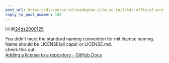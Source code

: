 ```yaml
---
post_url: https://discourse.onlinedegree.iitm.ac.in/t/tds-official-project1-discrepencies/171141/171
reply_to_post_number: 169
---
```

Hi [@24ds2000125](/u/24ds2000125)

You didn’t meet the standard naming convention for mit license naming. Name should be LICENSE(all caps) or LICENSE.md.  
check this out.  
[Adding a license to a repository - GitHub Docs](https://docs.github.com/en/communities/setting-up-your-project-for-healthy-contributions/adding-a-license-to-a-repository)